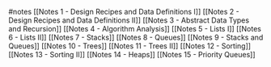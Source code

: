 #notes
[[Notes 1 - Design Recipes and Data Definitions I]]
[[Notes 2 - Design Recipes and Data Definitions II]]
[[Notes 3 - Abstract Data Types and Recursion]]
[[Notes 4 - Algorithm Analysis]]
[[Notes 5 - Lists I]]
[[Notes 6 - Lists II]]
[[Notes 7 - Stacks]]
[[Notes 8 - Queues]]
[[Notes 9 - Stacks and Queues]]
[[Notes 10 - Trees]]
[[Notes 11 - Trees II]]
[[Notes 12 - Sorting]]
[[Notes 13 - Sorting II]]
[[Notes 14 - Heaps]]
[[Notes 15 - Priority Queues]]
